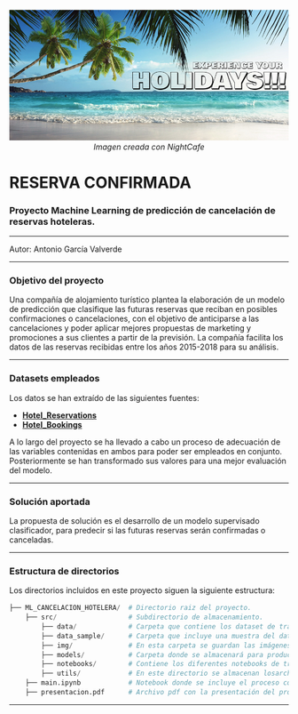 <p align="center";">
  <img src="./src/img/cabeceralite.jpg" alt="imagen" style=width: 98%;">
  <i><i">Imagen creada con NightCafe</i>
</p>
  
# RESERVA CONFIRMADA
### Proyecto Machine Learning de predicción de cancelación de reservas hoteleras.

---

Autor: Antonio García Valverde

---

### Objetivo del proyecto
Una compañía de alojamiento turístico plantea la elaboración de un modelo de predicción que clasifique las futuras reservas que reciban en posibles confirmaciones o cancelaciones, con el objetivo de anticiparse a las cancelaciones y poder aplicar mejores propuestas de marketing y promociones a sus clientes a partir de la previsión.
La compañía facilita los datos de las reservas recibidas entre los años 2015-2018 para su análisis.

---

### Datasets empleados
Los datos se han extraído de las siguientes fuentes:
* **[Hotel_Reservations](https://www.kaggle.com/datasets/ahsan81/hotel-reservations-classification-dataset)**
* **[Hotel_Bookings](https://www.kaggle.com/datasets/moro146/hotel-bookings)**

A lo largo del proyecto se ha llevado a cabo un proceso de adecuación de las variables contenidas en ambos para poder ser empleados en conjunto.  
Posteriormente se han transformado sus valores para una mejor evaluación del modelo.  

---

### Solución aportada
La propuesta de solución es el desarrollo de un modelo supervisado clasificador, para predecir si las futuras reservas serán confirmadas o canceladas.  

---

### Estructura de directorios
Los directorios incluidos en este proyecto siguen la siguiente estructura:  

```python
├── ML_CANCELACION_HOTELERA/  # Directorio raiz del proyecto.  
    ├── src/                  # Subdirectorio de almacenamiento.
        ├── data/             # Carpeta que contiene los dataset de trabajo una vez modificados los dataset fuente. 
        ├── data_sample/      # Carpeta que incluye una muestra del dataset de trabajo (dos archivos, con y sin target), para su empleo posterior en pruebas.
        ├── img/              # En esta carpeta se guardan las imágenes empleadas en el proyecto.
        ├── models/           # Carpeta donde se almacenará para producción el modelo desarrollado.
        ├── notebooks/        # Contiene los diferentes notebooks de trabajo y evaluación empleados en el proyecto.
        ├── utils/            # En este directorio se almacenan losarchivos con funciones recurrentes empleadas en el análisis.
    ├── main.ipynb            # Notebook donde se incluye el proceso completo, paso a paso, de creación del modelo.
    ├── presentacion.pdf      # Archivo pdf con la presentación del proyecto.
```

---


    
